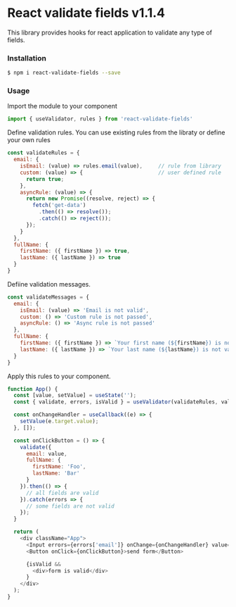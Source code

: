 # React validate fields v1.1.4

This library provides hooks for react application to validate any type of fields.

### Installation

```sh
$ npm i react-validate-fields --save
```
### Usage

Import the module to your component
```javascript
import { useValidator, rules } from 'react-validate-fields'
```

Define validation rules. You can use existing rules from the libraty or define your own rules
```javascript
const validateRules = {
  email: {
    isEmail: (value) => rules.email(value),     // rule from library
    custom: (value) => {                        // user defined rule
      return true;
    },
    asyncRule: (value) => {
      return new Promise((resolve, reject) => { 
        fetch('get-data')
          .then(() => resolve());
          .catch(() => reject());
      });
    }
  },
  fullName: {
    firstName: ({ firstName }) => true,
    lastName: ({ lastName }) => true
  }
}
```

Defiine validation messages.
```javascript
const validateMessages = {
  email: {
    isEmail: (value) => 'Email is not valid',
    custom: () => 'Custom rule is not passed',
    asyncRule: () => 'Async rule is not passed'
  },
  fullName: {
    firstName: ({ firstName }) => `Your first name (${firstName}) is not valid`,
    lastName: ({ lastName }) => `Your last name (${lastName}) is not valid`
  }
}
```

Apply this rules to your component.
```javascript
function App() {
  const [value, setValue] = useState('');
  const { validate, errors, isValid } = useValidator(validateRules, validateMessages);

  const onChangeHandler = useCallback((e) => {
    setValue(e.target.value);
  }, []);

  const onClickButton = () => {
    validate({
      email: value,
      fullName: {
        firstName: 'Foo',
        lastName: 'Bar'
      }
    }).then(() => {
      // all fields are valid
    }).catch(errors => {
      // some fields are not valid
    });
  }

  return (
    <div className="App">
      <Input errors={errors['email']} onChange={onChangeHandler} value={value} />
      <Button onClick={onClickButton}>send form</Button>

      {isValid &&
        <div>form is valid</div>
      }
    </div>
  );
}
```